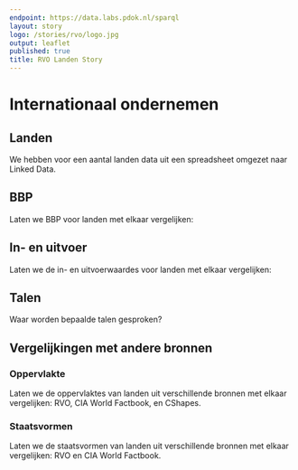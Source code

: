 ```yaml
---
endpoint: https://data.labs.pdok.nl/sparql
layout: story
logo: /stories/rvo/logo.jpg
output: leaflet
published: true
title: RVO Landen Story
---
```


# Internationaal ondernemen

## Landen

We hebben voor een aantal landen data uit een spreadsheet omgezet naar
Linked Data.  

<query data-config="http://127.0.0.1:5000/stories/rvo/#query=prefix%20geo%3A%20%3Chttp%3A%2F%2Fwww.opengis.net%2Font%2Fgeosparql%23%3E%0Aprefix%20owl%3A%20%3Chttp%3A%2F%2Fwww.w3.org%2F2002%2F07%2Fowl%23%3E%0Aprefix%20rdfs%3A%20%3Chttp%3A%2F%2Fwww.w3.org%2F2000%2F01%2Frdf-schema%23%3E%0Aprefix%20rvo%3A%20%3Chttps%3A%2F%2Fdata.labs.pdok.nl%2Frvo%2Fdef%2F%3E%0Aselect%20%3Fshape%20%3FshapeLabel%0AFROM%20%3Chttps%3A%2F%2Fdata.labs.pdok.nl%2Fdataset%2Frvo%3E%0A%7B%0A%20%20%3Fland%20a%20rvo%3ALand%20%3B%0A%20%20%20%20rdfs%3Alabel%20%3Fnaam%20%3B%0A%20%20%20%20geo%3AhasGeometry%2Fgeo%3AasWKT%20%3Fshape%20%3B%0A%20%20%20%20rvo%3Avlag%20%3Furl%20.%0A%20%20bind(concat('%3Ch2%3E'%2Cstr(%3Fnaam)%2C'%3C%2Fh2%3E%3C%2Fa%3E'%2C%0A%20%20%20%20%20%20'%3Cimg%20src%3D%22'%2Cstr(%3Furl)%2C'%22%20width%3D%22300%22%3E')%20as%20%3FshapeLabel)%0A%20%20FILTER%20langMatches(%20lang(%3Fnaam)%2C%20%22NL%22%20)%0A%7D%0A&endpoint=https%3A%2F%2Fdata.labs.pdok.nl%2Fsparql&requestMethod=POST&tabTitle=Query&headers=%7B%7D&contentTypeConstruct=text%2Fturtle&contentTypeSelect=application%2Fsparql-results%2Bjson&outputFormat=geo&outputSettings=%7B%22map%22%3A%22osm%22%2C%22grouped%22%3Afalse%7D" data-endpoint="https://data.labs.pdok.nl/sparql" data-query-ref="q1.rq" data-output="geo"> </query> <!-- //### CHANGE GROUPING FROM grouped = false => visualization = 'grouped' -->


## BBP

Laten we BBP voor landen met elkaar vergelijken:

<query data-config="http://127.0.0.1:5000/stories/rvo/#query=prefix%20rdfs%3A%20%3Chttp%3A%2F%2Fwww.w3.org%2F2000%2F01%2Frdf-schema%23%3E%0Aprefix%20rvo%3A%20%3Chttps%3A%2F%2Fdata.labs.pdok.nl%2Frvo%2Fdef%2F%3E%0Aprefix%20xsd%3A%20%3Chttp%3A%2F%2Fwww.w3.org%2F2001%2FXMLSchema%23%3E%0Aselect%20%3Fnaam%20%3Fbbp_usd%0AFROM%20%3Chttps%3A%2F%2Fdata.labs.pdok.nl%2Fdataset%2Frvo%3E%0A%7B%0A%20%20%3Fland%20a%20rvo%3ALand%20%3B%0A%20%20%20%20rvo%3Abbp%20%3Fbbp%20%3B%0A%20%20%20%20rdfs%3Alabel%20%3Fnaam%20.%0A%20%20%20%20%20%20FILTER%20langMatches(%20lang(%3Fnaam)%2C%20%22NL%22%20)%0A%20%20%20%20BIND(STRDT(STR(%3Fbbp)%2C%20xsd%3Ainteger)%20AS%20%3Fbbp_usd)%0A%7D%0A&endpoint=https%3A%2F%2Fdata.labs.pdok.nl%2Fsparql&requestMethod=POST&tabTitle=Invoer%2Fuitvoer&headers=%7B%7D&contentTypeConstruct=text%2Fturtle&contentTypeSelect=application%2Fsparql-results%2Bjson&outputFormat=gchart&outputSettings=%7B%22chartConfig%22%3A%7B%22options%22%3A%7B%22annotations%22%3A%7B%22domain%22%3A%7B%7D%7D%2C%22hAxis%22%3A%7B%22useFormatFromData%22%3Atrue%2C%22viewWindow%22%3Anull%2C%22minValue%22%3Anull%2C%22maxValue%22%3Anull%2C%22viewWindowMode%22%3Anull%7D%2C%22legacyScatterChartLabels%22%3Atrue%2C%22vAxes%22%3A%5B%7B%22useFormatFromData%22%3Atrue%2C%22viewWindow%22%3A%7B%22max%22%3Anull%2C%22min%22%3Anull%7D%2C%22minValue%22%3Anull%2C%22maxValue%22%3Anull%7D%2C%7B%22useFormatFromData%22%3Atrue%2C%22viewWindow%22%3A%7B%22max%22%3Anull%2C%22min%22%3Anull%7D%2C%22minValue%22%3Anull%2C%22maxValue%22%3Anull%7D%5D%2C%22isStacked%22%3Afalse%2C%22booleanRole%22%3A%22certainty%22%2C%22legend%22%3A%22right%22%2C%22width%22%3A%22100%25%22%2C%22height%22%3A%22100%25%22%7D%2C%22state%22%3A%7B%7D%2C%22view%22%3A%7B%22columns%22%3Anull%2C%22rows%22%3Anull%7D%2C%22isDefaultVisualization%22%3Afalse%2C%22chartType%22%3A%22ColumnChart%22%7D%2C%22motionChartState%22%3Anull%7D"
data-endpoint="https://data.labs.pdok.nl/sparql" data-query-ref="q4a.rq" data-output="gchart"> </query>

## In- en uitvoer

Laten we de in- en uitvoerwaardes voor landen met elkaar vergelijken:

<query data-query-ref="q4b.rq" data-config="http://127.0.0.1:5000/stories/rvo/#query=prefix%20rdfs%3A%20%3Chttp%3A%2F%2Fwww.w3.org%2F2000%2F01%2Frdf-schema%23%3E%0Aprefix%20rvo%3A%20%3Chttps%3A%2F%2Fdata.labs.pdok.nl%2Frvo%2Fdef%2F%3E%0Aprefix%20xsd%3A%20%3Chttp%3A%2F%2Fwww.w3.org%2F2001%2FXMLSchema%23%3E%0Aselect%0A%20%20%3Fnaam%0A%20%20(%3Fimport_val%20*%201.17%20as%20%3Fimport_usd)%0A%20%20(%3Fexport_val%20*%201.17%20as%20%3Fexport_usd)%0AFROM%20%3Chttps%3A%2F%2Fdata.labs.pdok.nl%2Fdataset%2Frvo%3E%0A%7B%0A%20%20%3Fland%20a%20rvo%3ALand%20%3B%0A%20%20%20%20rvo%3Ainvoerwaarde%20%3Fimport%20%3B%0A%20%20%20%20rvo%3Auitvoerwaarde%20%3Fexport%20%3B%0A%20%20%20%20rdfs%3Alabel%20%3Fnaam%0A%20%20%20%20%20%20FILTER%20langMatches(%20lang(%3Fnaam)%2C%20%22NL%22%20)%0A%20%20%20%20BIND(STRDT(STR(%3Fimport)%2C%20xsd%3Ainteger)%20AS%20%3Fimport_val)%0A%20%20%20%20BIND(STRDT(STR(%3Fexport)%2C%20xsd%3Ainteger)%20AS%20%3Fexport_val)%0A%7D%0A&endpoint=https%3A%2F%2Fdata.labs.pdok.nl%2Fsparql&requestMethod=POST&tabTitle=Invoer%2Fuitvoer&headers=%7B%7D&contentTypeConstruct=text%2Fturtle&contentTypeSelect=application%2Fsparql-results%2Bjson&outputFormat=gchart&outputSettings=%7B%22chartConfig%22%3A%7B%22options%22%3A%7B%22annotations%22%3A%7B%22domain%22%3A%7B%7D%7D%2C%22hAxis%22%3A%7B%22useFormatFromData%22%3Atrue%2C%22viewWindow%22%3Anull%2C%22minValue%22%3Anull%2C%22maxValue%22%3Anull%2C%22viewWindowMode%22%3Anull%7D%2C%22legacyScatterChartLabels%22%3Atrue%2C%22vAxes%22%3A%5B%7B%22useFormatFromData%22%3Atrue%2C%22viewWindow%22%3A%7B%22max%22%3Anull%2C%22min%22%3Anull%7D%2C%22minValue%22%3Anull%2C%22maxValue%22%3Anull%7D%2C%7B%22useFormatFromData%22%3Atrue%2C%22viewWindow%22%3A%7B%22max%22%3Anull%2C%22min%22%3Anull%7D%2C%22minValue%22%3Anull%2C%22maxValue%22%3Anull%7D%5D%2C%22isStacked%22%3Afalse%2C%22booleanRole%22%3A%22certainty%22%2C%22legend%22%3A%22right%22%2C%22width%22%3A%22100%25%22%2C%22height%22%3A%22100%25%22%7D%2C%22state%22%3A%7B%7D%2C%22view%22%3A%7B%22columns%22%3Anull%2C%22rows%22%3Anull%7D%2C%22isDefaultVisualization%22%3Afalse%2C%22chartType%22%3A%22ColumnChart%22%7D%2C%22motionChartState%22%3Anull%7D" data-endpoint="https://data.labs.pdok.nl/sparql"  data-output="gchart"></query>

## Talen

Waar worden bepaalde talen gesproken?

<query data-endpoint="https://data.labs.pdok.nl/sparql" data-query-ref="q5.rq" data-output="geo"> </query>
## Vergelijkingen met andere bronnen

### Oppervlakte

Laten we de oppervlaktes van landen uit verschillende bronnen met
elkaar vergelijken: RVO, CIA World Factbook, en CShapes.

<query data-config="http://127.0.0.1:5000/stories/rvo/#query=prefix%20cia%3A%20%3Chttp%3A%2F%2Fwww.daml.org%2F2001%2F12%2Ffactbook%2Ffactbook-ont%23%3E%0Aprefix%20iisg%3A%20%3Chttps%3A%2F%2Fiisg.amsterdam%2Fvocab%2F%3E%0Aprefix%20owl%3A%20%3Chttp%3A%2F%2Fwww.w3.org%2F2002%2F07%2Fowl%23%3E%0Aprefix%20rdfs%3A%20%3Chttp%3A%2F%2Fwww.w3.org%2F2000%2F01%2Frdf-schema%23%3E%0Aprefix%20rvo%3A%20%3Chttps%3A%2F%2Fdata.labs.pdok.nl%2Frvo%2Fdef%2F%3E%0Aselect%0A%20%20%3Fnaam%0A(SAMPLE(%3Frvo_val)%20as%20%3Frvo)%0A((SAMPLE(%3Fcia_val)%20*%201.0e3)%20as%20%3Fcia)%0A(SAMPLE(%3Fcshapes_not)%20*%201.0e3%20as%20%3Fcshapes)%0A%7B%0A%20%20%3Fland%20a%20rvo%3ALand%20%3B%0A%20%20%20%20owl%3AsameAs%2Fcia%3AlandArea%20%3Fcia_not%20%3B%0A%20%20%20%20owl%3AsameAs%2Fiisg%3Aarea%20%3Fcshapes_not%20%3B%0A%20%20%20%20rdfs%3Alabel%20%3Fnaam%20%3B%0A%20%20%20%20rvo%3Aoppervlakte%20%3Frvo_not%20.%0A%20%20%20%20%20%20FILTER%20langMatches(%20lang(%3Fnaam)%2C%20%22NL%22%20)%0A%20%20%20%20%20%20BIND(STRDT(STR(%3Frvo_not)%2C%20xsd%3Adouble)%20AS%20%3Frvo_val)%0A%20%20%20%20%20%20BIND(STRDT(STR(%3Fcia_not)%2C%20xsd%3Adouble)%20AS%20%3Fcia_val)%0A%7D%0AGROUP%20BY%20%3Fnaam%0A&endpoint=https%3A%2F%2Fdata.labs.pdok.nl%2Fsparql&requestMethod=POST&tabTitle=Oppervlakte&headers=%7B%7D&contentTypeConstruct=text%2Fturtle&contentTypeSelect=application%2Fsparql-results%2Bjson&outputFormat=gchart&outputSettings=%7B%22chartConfig%22%3A%7B%22options%22%3A%7B%22legacyScatterChartLabels%22%3Atrue%2C%22isStacked%22%3Afalse%2C%22booleanRole%22%3A%22certainty%22%2C%22vAxes%22%3A%5B%7B%22minValue%22%3Anull%2C%22maxValue%22%3Anull%2C%22viewWindow%22%3Anull%2C%22viewWindowMode%22%3Anull%2C%22useFormatFromData%22%3Atrue%7D%2C%7B%22useFormatFromData%22%3Atrue%7D%5D%2C%22hAxis%22%3A%7B%22viewWindow%22%3A%7B%22max%22%3Anull%2C%22min%22%3Anull%7D%2C%22minValue%22%3Anull%2C%22maxValue%22%3Anull%2C%22useFormatFromData%22%3Atrue%7D%2C%22legend%22%3A%22right%22%2C%22width%22%3A%22100%25%22%2C%22height%22%3A%22100%25%22%7D%2C%22state%22%3A%7B%7D%2C%22view%22%3A%7B%22columns%22%3Anull%2C%22rows%22%3Anull%7D%2C%22isDefaultVisualization%22%3Afalse%2C%22chartType%22%3A%22BarChart%22%7D%2C%22motionChartState%22%3Anull%7D" data-endpoint="https://data.labs.pdok.nl/sparql" data-query-ref="q2.rq" data-output="gchart"></query>

### Staatsvormen

Laten we de staatsvormen van landen uit verschillende bronnen met
elkaar vergelijken: RVO en CIA World Factbook.


<query data-endpoint="https://data.labs.pdok.nl/sparql" data-query-ref="q3.rq" data-output="geo"> </query>

